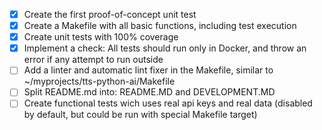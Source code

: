- [x] Create the first proof-of-concept unit test
- [x] Create a Makefile with all basic functions, including test execution
- [x] Create unit tests with 100% coverage
- [x] Implement a check: All tests should run only in Docker, and throw an error if any attempt to run outside
- [ ] Add a linter and automatic lint fixer in the Makefile, similar to ~/myprojects/tts-python-ai/Makefile
- [ ] Split README.md into: README.MD and DEVELOPMENT.MD
- [ ] Create functional tests wich uses real api keys and real data (disabled by default, but could be run with special Makefile target)